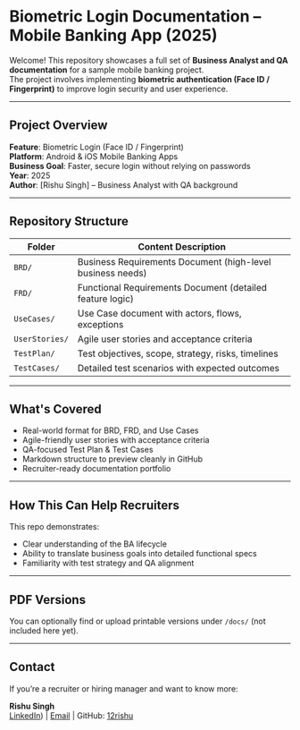 # Biometric Login Documentation – Mobile Banking App (2025)

Welcome! This repository showcases a full set of **Business Analyst and QA documentation** for a sample mobile banking project.  
The project involves implementing **biometric authentication (Face ID / Fingerprint)** to improve login security and user experience.

---

## Project Overview

**Feature**: Biometric Login (Face ID / Fingerprint)  
**Platform**: Android & iOS Mobile Banking Apps  
**Business Goal**: Faster, secure login without relying on passwords  
**Year**: 2025  
**Author**: [Rishu Singh] –  Business Analyst with QA background

---

##  Repository Structure

| Folder       | Content Description                                      |
|--------------|-----------------------------------------------------------|
| `BRD/`       | Business Requirements Document (high-level business needs) |
| `FRD/`       | Functional Requirements Document (detailed feature logic) |
| `UseCases/`  | Use Case document with actors, flows, exceptions          |
| `UserStories/`| Agile user stories and acceptance criteria               |
| `TestPlan/`  | Test objectives, scope, strategy, risks, timelines        |
| `TestCases/` | Detailed test scenarios with expected outcomes            |

---

##  What's Covered

-  Real-world format for BRD, FRD, and Use Cases  
-  Agile-friendly user stories with acceptance criteria  
-  QA-focused Test Plan & Test Cases  
-  Markdown structure to preview cleanly in GitHub  
-  Recruiter-ready documentation portfolio

---

##  How This Can Help Recruiters

This repo demonstrates:
- Clear understanding of the BA lifecycle  
- Ability to translate business goals into detailed functional specs  
- Familiarity with test strategy and QA alignment  


---

## PDF Versions

You can optionally find or upload printable versions under `/docs/` (not included here yet).

---

## Contact

If you’re a recruiter or hiring manager and want to know more:

**Rishu Singh**  
[LinkedIn](https://www.linkedin.com/in/rishucareers)) | [Email](singhrishu348@gmail.com) | GitHub: [12rishu](https://github.com/12rishu)
